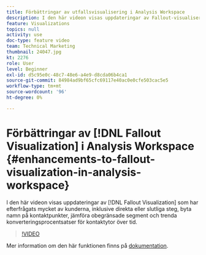 ```yaml
---
title: Förbättringar av utfallsvisualisering i Analysis Workspace
description: I den här videon visas uppdateringar av Fallout-visualiseringen som kunderna har efterfrågat i hög grad, inklusive direkta eller slutliga steg, namnbyte av kontaktpunkter, jämförelse av obegränsade segment och trendkonverteringsprocentsatser för kontaktytor över tiden.
feature: Visualizations
topics: null
activity: use
doc-type: feature video
team: Technical Marketing
thumbnail: 24047.jpg
kt: 2276
role: User
level: Beginner
exl-id: d5c95e0c-48c7-48e6-a4e9-d8cda06b4ca1
source-git-commit: 84984ad9bf65cfc69117e40ac0e0cfe503cac5e5
workflow-type: tm+mt
source-wordcount: '96'
ht-degree: 0%

---
```


# Förbättringar av [!DNL Fallout Visualization] i Analysis Workspace {#enhancements-to-fallout-visualization-in-analysis-workspace}

I den här videon visas uppdateringar av [!DNL Fallout Visualization] som har efterfrågats mycket av kunderna, inklusive direkta eller slutliga steg, byta namn på kontaktpunkter, jämföra obegränsade segment och trenda konverteringsprocentsatser för kontaktytor över tid.

>[!VIDEO](https://video.tv.adobe.com/v/24047/?quality=12&learn=on)

Mer information om den här funktionen finns på [dokumentation](https://experienceleague.adobe.com/docs/analytics/analyze/analysis-workspace/visualizations/fallout/fallout-flow.html?lang=en).
